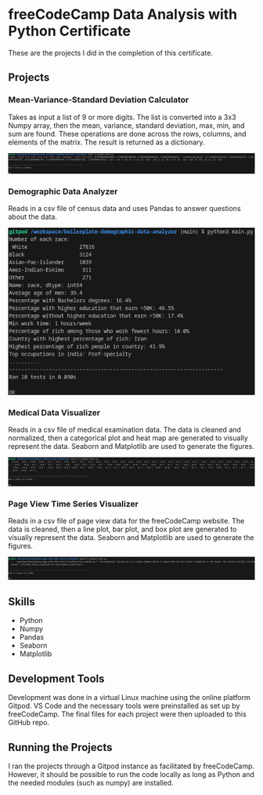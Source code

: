 # freeCodeCamp Data Analysis with Python Certificate

These are the projects I did in the completion of this certificate.

## Projects

### Mean-Variance-Standard Deviation Calculator

Takes as input a list of 9 or more digits. The list is converted into a 3x3 Numpy array, then the mean, variance, standard deviation, max, min, and sum are found. These operations are done across the rows, columns, and elements of the matrix. The result is returned as a dictionary.

![Image of Project](images/mean-var-calc.png)

### Demographic Data Analyzer

Reads in a csv file of census data and uses Pandas to answer questions about the data.

![Image of Project](images/demo-data-analyzer.png)

### Medical Data Visualizer

Reads in a csv file of medical examination data. The data is cleaned and normalized, then a categorical plot and heat map are generated to visually represent the data. Seaborn and Matplotlib are used to generate the figures.

![Image of Project](images/med-data-visualizer.png)

### Page View Time Series Visualizer

Reads in a csv file of page view data for the freeCodeCamp website. The data is cleaned, then a line plot, bar plot, and box plot are generated to visually represent the data. Seaborn and Matplotlib are used to generate the figures.

![Image of Project](images/page-view-vis.png)

## Skills

- Python
- Numpy
- Pandas
- Seaborn
- Matplotlib

## Development Tools

Development was done in a virtual Linux machine using the online platform Gitpod. VS Code and the necessary tools were preinstalled as set up by freeCodeCamp. The final files for each project were then uploaded to this GitHub repo.

## Running the Projects

I ran the projects through a Gitpod instance as facilitated by freeCodeCamp. However, it should be possible to run the code locally as long as Python and the needed modules (such as numpy) are installed.
